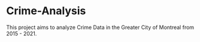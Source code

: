 # Crime-Analysis
This project aims to analyze Crime Data in the Greater City of Montreal from 2015 - 2021.
